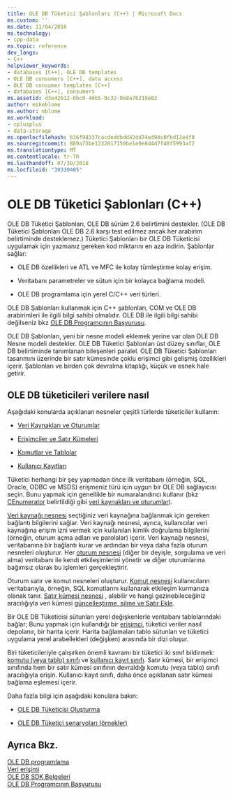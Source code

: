 ```yaml
---
title: OLE DB Tüketici Şablonları (C++) | Microsoft Docs
ms.custom: ''
ms.date: 11/04/2016
ms.technology:
- cpp-data
ms.topic: reference
dev_langs:
- C++
helpviewer_keywords:
- databases [C++], OLE DB templates
- OLE DB consumers [C++], data access
- OLE DB consumer templates [C++]
- databases [C++], consumers
ms.assetid: d3e42612-0bc0-4d65-9c32-0e8a7b219e82
author: mikeblome
ms.author: mblome
ms.workload:
- cplusplus
- data-storage
ms.openlocfilehash: 636f98337cacdeddbdd42dd74e498c0fbd12e4f8
ms.sourcegitcommit: 889a75be1232817150be1e0e8d4d7f48f5993af2
ms.translationtype: MT
ms.contentlocale: tr-TR
ms.lasthandoff: 07/30/2018
ms.locfileid: "39339405"
---
```

# <a name="ole-db-consumer-templates-c"></a>OLE DB Tüketici Şablonları (C++)
OLE DB Tüketici Şablonları, OLE DB sürüm 2.6 belirtimini destekler. (OLE DB Tüketici Şablonları OLE DB 2.6 karşı test edilmez ancak her arabirim belirtiminde desteklemez.) Tüketici Şablonları bir OLE DB Tüketicisi uygulamak için yazmanız gereken kod miktarını en aza indirin. Şablonlar sağlar:  
  
-   OLE DB özellikleri ve ATL ve MFC ile kolay tümleştirme kolay erişim.  
  
-   Veritabanı parametreler ve sütun için bir kolayca bağlama modeli.  
  
-   OLE DB programlama için yerel C/C++ veri türleri.  
  
 OLE DB Şablonları kullanmak için C++ şablonları, COM ve OLE DB arabirimleri ile ilgili bilgi sahibi olmalıdır. OLE DB ile ilgili bilgi sahibi değilseniz bkz [OLE DB Programcının Başvurusu](https://msdn.microsoft.com/library/ms718124.aspx).  
  
 OLE DB Şablonları, yeni bir nesne modeli eklemek yerine var olan OLE DB Nesne modeli destekler. OLE DB Tüketici Şablonları üst düzey sınıflar, OLE DB belirtiminde tanımlanan bileşenleri paralel. OLE DB Tüketici Şablonları tasarımını üzerinde bir satır kümesinde çoklu erişimci gibi gelişmiş özellikleri içerir. Şablonları ve birden çok devralma kitaplığı, küçük ve esnek hale getirir.  
  
## <a name="how-ole-db-consumers-access-data"></a>OLE DB tüketicileri verilere nasıl  
 Aşağıdaki konularda açıklanan nesneler çeşitli türlerde tüketiciler kullanın:  
  
-   [Veri Kaynakları ve Oturumlar](../../data/oledb/data-sources-and-sessions.md)  
  
-   [Erişimciler ve Satır Kümeleri](../../data/oledb/accessors-and-rowsets.md)  
  
-   [Komutlar ve Tablolar](../../data/oledb/commands-and-tables.md)  
  
-   [Kullanıcı Kayıtları](../../data/oledb/user-records.md)  
  
 Tüketici herhangi bir şey yapmadan önce ilk veritabanı (örneğin, SQL, Oracle, ODBC ve MSDS) erişmeniz türü için uygun bir OLE DB sağlayıcısı seçin. Bunu yapmak için genellikle bir numaralandırıcı kullanır (bkz [CEnumerator](../../data/oledb/cenumerator-class.md) belirtildiği gibi [veri kaynakları ve oturumlar](../../data/oledb/data-sources-and-sessions.md)).  
  
 [Veri kaynağı nesnesi](../../data/oledb/data-sources-and-sessions.md) seçtiğiniz veri kaynağına bağlanmak için gereken bağlantı bilgilerini sağlar. Veri kaynağı nesnesi, ayrıca, kullanıcılar veri kaynağına erişim izni vermek için kullanılan kimlik doğrulama bilgilerini (örneğin, oturum açma adları ve parolalar) içerir. Veri kaynağı nesnesi, veritabanına bir bağlantı kurar ve ardından bir veya daha fazla oturum nesneleri oluşturur. Her [oturum nesnesi](../../data/oledb/data-sources-and-sessions.md) (diğer bir deyişle, sorgulama ve veri alma) veritabanı ile kendi etkileşimlerini yönetir ve diğer oturumlarına bağımsız olarak bu işlemleri gerçekleştirir.  
  
 Oturum satır ve komut nesneleri oluşturur. [Komut nesnesi](../../data/oledb/commands-and-tables.md) kullanıcıların veritabanıyla, örneğin, SQL komutlarını kullanarak etkileşim kurmanıza olanak tanır. [Satır kümesi nesnesi](../../data/oledb/accessors-and-rowsets.md) , alabilir ve hangi gezinebileceğiniz aracılığıyla veri kümesi [güncelleştirme, silme ve Satır Ekle](../../data/oledb/updating-rowsets.md).  
  
 Bir OLE DB Tüketicisi sütunları yerel değişkenlerle veritabanı tablolarındaki bağlar; Bunu yapmak için kullandığı bir [erişimci](../../data/oledb/accessors-and-rowsets.md), tüketici veriler nasıl depolanır, bir harita içerir. Harita bağlamaları tablo sütunları ve tüketici uygulama yerel arabellekleri (değişken) arasında bir dizi oluşur.  
  
 Biri tüketicileriyle çalışırken önemli kavramı bir tüketici iki sınıf bildirmek: [komutu (veya tablo) sınıfı](../../data/oledb/commands-and-tables.md) ve [kullanıcı kayıt sınıfı](../../data/oledb/user-records.md). Satır kümesi, bir erişimci sınıfında hem bir satır kümesi sınıfının devraldığı komutu (veya tablo) sınıfı aracılığıyla erişin. Kullanıcı kayıt sınıfı, daha önce açıklanan satır kümesi bağlama eşlemesi içerir.  
  
 Daha fazla bilgi için aşağıdaki konulara bakın:  
  
-   [OLE DB Tüketicisi Oluşturma](../../data/oledb/creating-an-ole-db-consumer.md)  
  
-   [OLE DB Tüketici senaryoları (örnekler)](../../data/oledb/working-with-ole-db-consumer-templates.md)  
  
## <a name="see-also"></a>Ayrıca Bkz.  
 [OLE DB programlama](../../data/oledb/ole-db-programming.md)   
 [Veri erişimi](../data-access-in-cpp.md)   
 [OLE DB SDK Belgeleri](https://msdn.microsoft.com/library/ms722784.aspx)   
 [OLE DB Programcının Başvurusu](https://msdn.microsoft.com/library/ms713643.aspx)